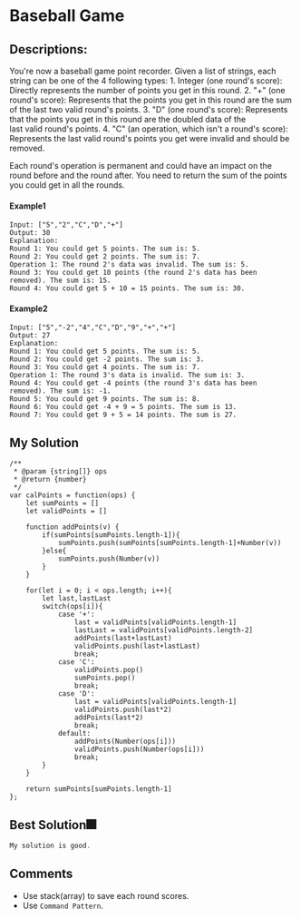 # Baseball Game

## Descriptions: 
You're now a baseball game point recorder.
Given a list of strings, each string can be one of the 4 following types:
	1.	Integer (one round's score): Directly represents the number of points you get in this round.
	2.	"+" (one round's score): Represents that the points you get in this round are the sum of the last two valid round's points.
	3.	"D" (one round's score): Represents that the points you get in this round are the doubled data of the last valid round's points.
	4.	"C" (an operation, which isn't a round's score): Represents the last valid round's points you get were invalid and should be removed.

Each round's operation is permanent and could have an impact on the round before and the round after.
You need to return the sum of the points you could get in all the rounds.

#### Example1
```
Input: ["5","2","C","D","+"]
Output: 30
Explanation: 
Round 1: You could get 5 points. The sum is: 5.
Round 2: You could get 2 points. The sum is: 7.
Operation 1: The round 2's data was invalid. The sum is: 5.  
Round 3: You could get 10 points (the round 2's data has been removed). The sum is: 15.
Round 4: You could get 5 + 10 = 15 points. The sum is: 30.
```

#### Example2
```
Input: ["5","-2","4","C","D","9","+","+"]
Output: 27
Explanation: 
Round 1: You could get 5 points. The sum is: 5.
Round 2: You could get -2 points. The sum is: 3.
Round 3: You could get 4 points. The sum is: 7.
Operation 1: The round 3's data is invalid. The sum is: 3.  
Round 4: You could get -4 points (the round 3's data has been removed). The sum is: -1.
Round 5: You could get 9 points. The sum is: 8.
Round 6: You could get -4 + 9 = 5 points. The sum is 13.
Round 7: You could get 9 + 5 = 14 points. The sum is 27.
```

## My Solution
```
/**
 * @param {string[]} ops
 * @return {number}
 */
var calPoints = function(ops) {
    let sumPoints = []
    let validPoints = []
    
    function addPoints(v) {
        if(sumPoints[sumPoints.length-1]){
            sumPoints.push(sumPoints[sumPoints.length-1]+Number(v))   
        }else{
            sumPoints.push(Number(v))       
        }
    }
    
    for(let i = 0; i < ops.length; i++){
        let last,lastLast
        switch(ops[i]){
            case '+':
                last = validPoints[validPoints.length-1]
                lastLast = validPoints[validPoints.length-2]
                addPoints(last+lastLast)
                validPoints.push(last+lastLast)
                break;
            case 'C':
                validPoints.pop()
                sumPoints.pop()
                break;
            case 'D':
                last = validPoints[validPoints.length-1]
                validPoints.push(last*2)
                addPoints(last*2)
                break;
            default:
                addPoints(Number(ops[i]))
                validPoints.push(Number(ops[i]))
                break;
        }
    }
    
    return sumPoints[sumPoints.length-1]
};
```

## Best Solution🎆
```javascript
My solution is good.
```

## Comments
- Use stack(array) to save each round scores.
- Use `Command Pattern`.





